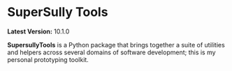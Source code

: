 SuperSully Tools
================

**Latest Version:** 10.1.0

**SupersullyTools** is a Python package that brings together a suite of utilities and helpers across several domains of
software development; this is my personal prototyping toolkit.
